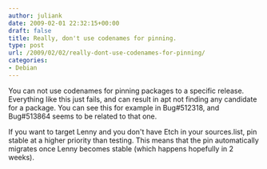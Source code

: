 ```yaml
---
author: juliank
date: 2009-02-01 22:32:15+00:00
draft: false
title: Really, don't use codenames for pinning.
type: post
url: /2009/02/02/really-dont-use-codenames-for-pinning/
categories:
- Debian
---
```


You can not use codenames for pinning packages to a specific release. Everything like this just fails, and can result in apt not finding any candidate for a package. You can see this for example in Bug#512318, and Bug#513864 seems to be related to that one.

If you want to target Lenny and you don't have Etch in your sources.list, pin stable at a higher priority than testing. This means that the pin automatically migrates once Lenny becomes stable (which happens hopefully in 2 weeks).
